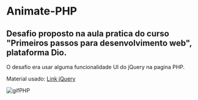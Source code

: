 # Animate-PHP

## Desafio proposto na aula pratica do curso "Primeiros passos para desenvolvimento web", plataforma Dio.

O desafio era usar alguma funcionalidade UI do jQuery na pagina PHP.

Material usado: [Link jQuery](https://jqueryui.com/animate/)

![gifPHP](https://user-images.githubusercontent.com/60633445/176985683-c67b16d1-7df9-4ba1-bb84-b68192afa9f3.gif)
